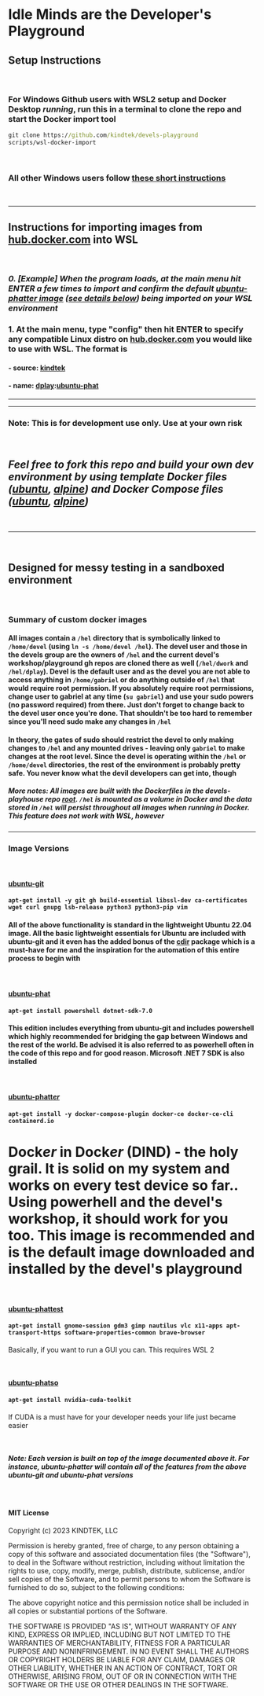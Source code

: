 # Idle Minds are the **Developer's Playground**

## Setup Instructions

&nbsp;

### For **Windows Github** users with **WSL2** setup and **Docker Desktop** _running_, run this in a terminal to clone the repo and start the Docker import tool

```bat
git clone https://github.com/kindtek/devels-playground
scripts/wsl-docker-import
```

&nbsp;

### All other Windows users follow [these short instructions](https://github.com/kindtek/devels-workshop#idle-hands-are-the-developers-workshop)

&nbsp;

---

## **Instructions for importing images from [hub.docker.com](https://hub.docker.com/) into WSL**

&nbsp;

### _0. [Example] When the program loads, at the main menu hit ENTER a few times to import and confirm the default [ubuntu-phatter image](https://hub.docker.com/layers/kindtek/dplay/ubuntu-phatter/images/sha256-d4b592c32d92db53e8380a5556bdd771063d946e5614d0ebc953359941be5263?context=explore) ([see details below](https://github.com/kindtek/devels-workshop#ubuntu-phatter)) being imported on your WSL environment_

### 1. At the main menu, type "config" then hit ENTER to specify any compatible Linux distro on [hub.docker.com](https://hub.docker.com/) you would like to use with WSL. The format is

#### - source: [kindtek](https://hub.docker.com/u/kindtek)

#### - name: [dplay](https://hub.docker.com/r/kindtek/dplay/tags):[ubuntu-phat](https://hub.docker.com/layers/kindtek/dplay/ubuntu-phat/images/sha256-638debdde2528366c7beb3c901fc709f1162273783d22a575d096753abd157ad?context=explore)

---

---

### **Note: This is for development use only. Use at your own risk**

&nbsp;

## _Feel free to fork this repo and build your own dev environment by using template Docker files ([ubuntu](devels-playground/dockerfile.ubuntu.yaml), [alpine](devels-playground/dockerfile.alpine.yaml)) and Docker Compose files ([ubuntu](devels-playground/docker-compose.ubuntu.yaml), [alpine](devels-playground/docker-compose.alpine.yaml))_

&nbsp;

---

&nbsp;

## Designed for messy testing in a sandboxed environment

&nbsp;

### Summary of custom docker images

#### All images contain a `/hel` directory that is symbolically linked to `/home/devel` (using `ln -s /home/devel /hel`). The devel user and those in the devels group are the owners of `/hel` and the current devel's workshop/playground gh repos are cloned there as well (`/hel/dwork` and `/hel/dplay`). Devel is the default user and as the devel you are not able to access anything in `/home/gabriel` or do anything outside of `/hel` that would require root permission. If you absolutely require root permissions, change user to gabriel at any time (`su gabriel`) and use your sudo powers (no password required) from there. Just don't forget to change back to the devel user once you're done. That shouldn't be too hard to remember since you'll need sudo make any changes in `/hel`

#### In theory, the gates of sudo should restrict the devel to only making changes to `/hel` and any mounted drives - leaving only `gabriel` to make changes at the root level. Since the devel is operating within the `/hel` or `/home/devel` directories, the rest of the environment is probably pretty safe. You never know what the devil developers can get into, though

##### More notes: All images are built with the Dockerfiles in the devels-playhouse repo [root](devels-playground).  `/hel` is mounted as a volume in Docker and the data stored in `/hel` will persist throughout all images when running in Docker. This feature does not work with WSL, however

---

### Image Versions

&nbsp;

#### [**ubuntu-git**](https://hub.docker.com/layers/kindtek/dplay/ubuntu-git/images/sha256-e4f654379613e580d57899a4027372de3fb4b593d4056a2aff1ea00577a5a7c1?context=explore)

#### `apt-get install -y git gh build-essential libssl-dev ca-certificates wget curl gnupg lsb-release python3 python3-pip vim`

#### All of the above functionality is standard in the lightweight Ubuntu 22.04 image. All the basic lightweight essentials for Ubuntu are included with ubuntu-git and it even has the added bonus of the [cdir](https://github.com/kindtek/cdir) package which is a must-have for me and the inspiration for the automation of this entire process to begin with

&nbsp;

#### [**ubuntu-phat**](https://hub.docker.com/layers/kindtek/dplay/ubuntu-phat/images/sha256-638debdde2528366c7beb3c901fc709f1162273783d22a575d096753abd157ad?context=explore)

#### `apt-get install powershell dotnet-sdk-7.0`

#### This edition includes everything from ubuntu-git and includes powershell which highly recommended for bridging the gap between Windows and the rest of the world. Be advised it is also referred to as powerhell often in the code of this repo and for good reason. Microsoft .NET 7 SDK is also installed

&nbsp;

#### [**ubuntu-phatt*er***](https://hub.docker.com/layers/kindtek/dplay/ubuntu-phatter/images/sha256-d4b592c32d92db53e8380a5556bdd771063d946e5614d0ebc953359941be5263?context=explore)

#### `apt-get install -y docker-compose-plugin docker-ce docker-ce-cli containerd.io `

# Dock*er* in Dock*er* (DIND) - the holy grail. It is solid on my system and works on every test device so far.. Using powerhell and the devel's workshop, it should work for you too. This image is recommended and is the default image downloaded and installed by the devel's playground

&nbsp;

#### [**ubuntu-phattest**](https://hub.docker.com/layers/kindtek/dplay/ubuntu-phattest/images/sha256-7b0b84ea76eb2ef418e4614d3bd843f3781b6014e1cbb4076127858f3e0a8f32?context=explore)

#### `apt-get install gnome-session gdm3 gimp nautilus vlc x11-apps apt-transport-https software-properties-common brave-browser`

Basically, if you want to run a GUI you can. This requires WSL 2

&nbsp;

#### [**ubuntu-phatso**](https://hub.docker.com/layers/kindtek/dplay/ubuntu-phatso/images/sha256-3a7fab2b8d29fb737ef85367e063f6e2d538b5703cab552c6d0e2ad13f4fd7fc?context=explore)

#### `apt-get install nvidia-cuda-toolkit`

If CUDA is a must have for your developer needs your life just became easier

&nbsp;

##### Note: Each version is built on top of the image documented above it. For instance, ubuntu-phatter will contain all of the features from the above ubuntu-git and ubuntu-phat versions

&nbsp;

#### MIT License

Copyright (c) 2023 KINDTEK, LLC

Permission is hereby granted, free of charge, to any person obtaining a copy
of this software and associated documentation files (the "Software"), to deal
in the Software without restriction, including without limitation the rights
to use, copy, modify, merge, publish, distribute, sublicense, and/or sell
copies of the Software, and to permit persons to whom the Software is
furnished to do so, subject to the following conditions:

The above copyright notice and this permission notice shall be included in all
copies or substantial portions of the Software.

THE SOFTWARE IS PROVIDED "AS IS", WITHOUT WARRANTY OF ANY KIND, EXPRESS OR
IMPLIED, INCLUDING BUT NOT LIMITED TO THE WARRANTIES OF MERCHANTABILITY,
FITNESS FOR A PARTICULAR PURPOSE AND NONINFRINGEMENT. IN NO EVENT SHALL THE
AUTHORS OR COPYRIGHT HOLDERS BE LIABLE FOR ANY CLAIM, DAMAGES OR OTHER
LIABILITY, WHETHER IN AN ACTION OF CONTRACT, TORT OR OTHERWISE, ARISING FROM,
OUT OF OR IN CONNECTION WITH THE SOFTWARE OR THE USE OR OTHER DEALINGS IN THE
SOFTWARE.

&nbsp;
